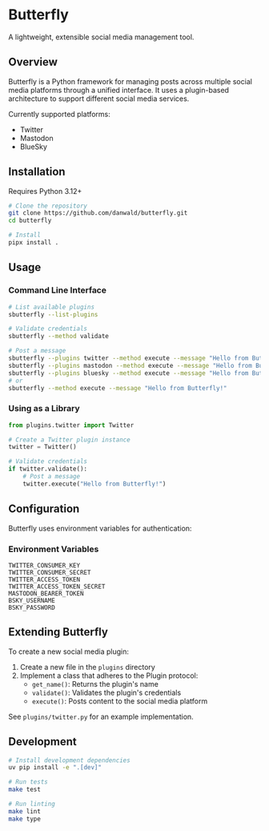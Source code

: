 # Butterfly

A lightweight, extensible social media management tool.

## Overview

Butterfly is a Python framework for managing posts across multiple social media platforms through a unified interface. It uses a plugin-based architecture to support different social media services.

Currently supported platforms:
- Twitter
- Mastodon
- BlueSky

## Installation

Requires Python 3.12+

```bash
# Clone the repository
git clone https://github.com/danwald/butterfly.git
cd butterfly

# Install
pipx install .
```

## Usage

### Command Line Interface

```bash
# List available plugins
sbutterfly --list-plugins

# Validate credentials
sbutterfly --method validate

# Post a message
sbutterfly --plugins twitter --method execute --message "Hello from Butterfly!"
sbutterfly --plugins mastodon --method execute --message "Hello from Butterfly!"
sbutterfly --plugins bluesky --method execute --message "Hello from Butterfly!"
# or
sbutterfly --method execute --message "Hello from Butterfly!"
```

### Using as a Library

```python
from plugins.twitter import Twitter

# Create a Twitter plugin instance
twitter = Twitter()

# Validate credentials
if twitter.validate():
    # Post a message
    twitter.execute("Hello from Butterfly!")
```

## Configuration

Butterfly uses environment variables for authentication:

### Environment Variables
```
TWITTER_CONSUMER_KEY
TWITTER_CONSUMER_SECRET
TWITTER_ACCESS_TOKEN
TWITTER_ACCESS_TOKEN_SECRET
MASTODON_BEARER_TOKEN
BSKY_USERNAME
BSKY_PASSWORD
```

## Extending Butterfly

To create a new social media plugin:

1. Create a new file in the `plugins` directory
2. Implement a class that adheres to the Plugin protocol:
   - `get_name()`: Returns the plugin's name
   - `validate()`: Validates the plugin's credentials
   - `execute()`: Posts content to the social media platform

See `plugins/twitter.py` for an example implementation.

## Development

```bash
# Install development dependencies
uv pip install -e ".[dev]"

# Run tests
make test

# Run linting
make lint
make type
```
